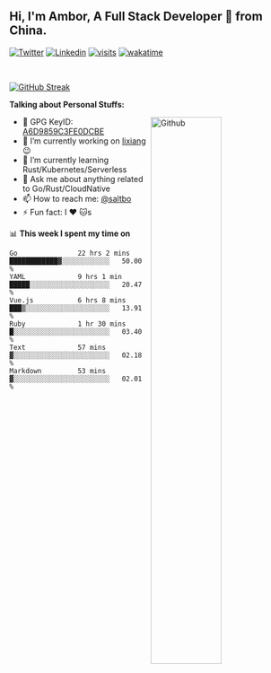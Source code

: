 ## Hi, I'm Ambor, A Full Stack Developer 🚀 from China.

[![Twitter](https://img.shields.io/badge/-saltbo-1ca0f1?style=flat&logo=twitter&logoColor=white)](https://twitter.com/rdsaltbo)
[![Linkedin](https://img.shields.io/badge/-saltbo-blue?style=flat&logo=Linkedin&logoColor=white)](https://www.linkedin.com/in/saltbo/)
[![visits](https://visitor.vercel.app/page/saltbo?color=light-green)](https://github.com/saltbo/)
[![wakatime](https://wakatime.com/badge/user/f82b1c77-faab-48cd-aef5-a12c0aff104b.svg)](https://wakatime.com/@f82b1c77-faab-48cd-aef5-a12c0aff104b)

&nbsp;  

[![GitHub Streak](http://github-readme-streak-stats.herokuapp.com?user=saltbo&hide_border=true&date_format=M%20j%5B%2C%20Y%5D)](https://git.io/streak-stats)

**Talking about Personal Stuffs:**
<!-- Any image aligned to the right. Beware the width  -->
<img width="50%" align="right" alt="Github" src="https://raw.githubusercontent.com/saltbo/saltbo/master/images/git-header.svg" />

- 🤘 GPG KeyID: [A6D9859C3FE0DCBE](https://saltbo.cn/pgp_keys.asc)
- 🔭 I’m currently working on [lixiang](https://www.lixiang.com/) :wink:
- 🌱 I’m currently learning Rust/Kubernetes/Serverless
- 💬 Ask me about anything related to Go/Rust/CloudNative
- 📫 How to reach me: [@saltbo](https://t.me/saltbo)
- ⚡ Fun fact: I :heart: :cat:s


📊 **This week I spent my time on**
<!--START_SECTION:waka-->

```text
Go               22 hrs 2 mins   ████████████▓░░░░░░░░░░░░   50.00 %
YAML             9 hrs 1 min     █████░░░░░░░░░░░░░░░░░░░░   20.47 %
Vue.js           6 hrs 8 mins    ███▒░░░░░░░░░░░░░░░░░░░░░   13.91 %
Ruby             1 hr 30 mins    █░░░░░░░░░░░░░░░░░░░░░░░░   03.40 %
Text             57 mins         ▓░░░░░░░░░░░░░░░░░░░░░░░░   02.18 %
Markdown         53 mins         ▓░░░░░░░░░░░░░░░░░░░░░░░░   02.01 %
```

<!--END_SECTION:waka-->
